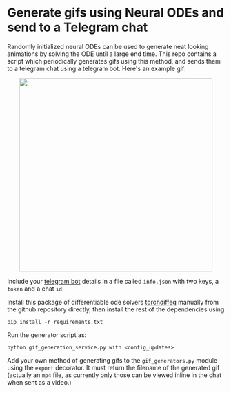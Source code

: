 # Generate gifs using Neural ODEs and send to a Telegram chat

Randomly initialized neural ODEs can be used to generate neat looking animations by solving the ODE until a large end time. This repo contains a script which periodically generates gifs using this method, and sends them to a telegram chat using a telegram bot. Here's an example gif:


<p align="center">
  <img width=448px height=448px src="example.gif">
</p>

Include your [telegram bot](https://core.telegram.org/bots) details in a file called `info.json` with two keys, a `token` and a chat `id`.


Install this package of differentiable ode solvers [torchdiffeq](https://github.com/rtqichen/torchdiffeq) manually from the github repository directly, then install the rest of the dependencies using

`pip install -r requirements.txt`

Run the generator script as:

`python gif_generation_service.py with <config_updates>`

Add your own method of generating gifs to the `gif_generators.py` module using the `export` decorator. It must return the filename of the generated gif (actually an `mp4` file, as currently only those can be viewed inline in the chat when sent as a video.)